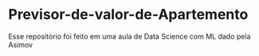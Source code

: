 # Previsor-de-valor-de-Apartemento
Esse repositório foi feito em uma aula de Data Science com ML dado pela Asimov
